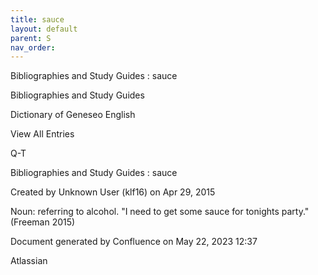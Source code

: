 ```yaml
---
title: sauce
layout: default
parent: S
nav_order:
---
```


Bibliographies and Study Guides : sauce

Bibliographies and Study Guides

Dictionary of Geneseo English

View All Entries

Q-T

Bibliographies and Study Guides : sauce

Created by  Unknown User (klf16) on Apr 29, 2015

Noun: referring to alcohol. &quot;I need to get some sauce for tonights party.&quot; (Freeman 2015)

Document generated by Confluence on May 22, 2023 12:37

Atlassian
